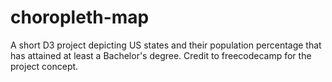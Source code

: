 # choropleth-map

A short D3 project depicting US states and their population percentage that has attained at least a Bachelor's degree. Credit to freecodecamp for the project concept.
